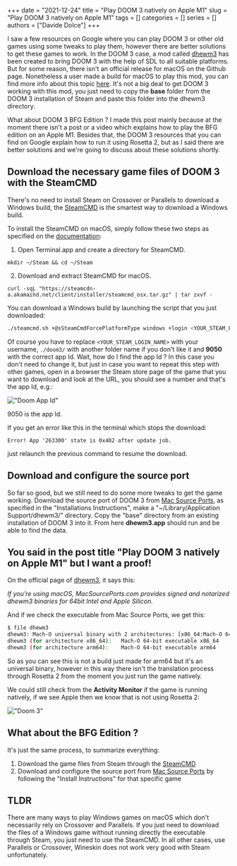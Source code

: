 +++ 
date = "2021-12-24"
title = "Play DOOM 3 natively on Apple M1"
slug = "Play DOOM 3 natively on Apple M1"
tags = []
categories = []
series = []
authors = ["Davide Dolce"]
+++

I saw a few resources on Google where you can play DOOM 3 or other old games using some tweaks to play them, however there are better solutions to get these games to work. In the DOOM 3 case, a mod called [dhewm3](https://dhewm3.org) has been created to bring DOOM 3 with the help of SDL to all suitable platforms. But for some reason, there isn't an official release for macOS on the Github page. Nonetheless a user made a build for macOS to play this mod, you can find more info about this topic [here](https://forums.macrumors.com/threads/DOOM-3-for-catalina.2227497/?post=28451177#post-28451177). It's not a big deal to get DOOM 3 working with this mod, you just need to copy the **base** folder from the DOOM 3 installation of Steam and paste this folder into the dhewm3 directory. 

What about DOOM 3 BFG Edition ? I made this post mainly because at the moment there isn't a post or a video which explains how to play the BFG edition on an Apple M1. Besides that, the DOOM 3 resources that you can find on Google explain how to run it using Rosetta 2, but as I said there are better solutions and we're going to discuss about these solutions shortly.

## Download the necessary game files of DOOM 3 with the SteamCMD

There's no need to install Steam on Crossover or Parallels to download a Windows build, the [SteamCMD](https://developer.valvesoftware.com/wiki/SteamCMD) is the smartest way to download a Windows build.

To install the SteamCMD on macOS, simply follow these two steps as specified on the [documentation](https://developer.valvesoftware.com/wiki/SteamCMD#macOS):

1. Open Terminal.app and create a directory for SteamCMD.

```shell
mkdir ~/Steam && cd ~/Steam
```

2. Download and extract SteamCMD for macOS.

```shell
curl -sqL "https://steamcdn-a.akamaihd.net/client/installer/steamcmd_osx.tar.gz" | tar zxvf -
```

You can download a Windows build by launching the script that you just downloaded:

```sh
./steamcmd.sh +@sSteamCmdForcePlatformType windows +login <YOUR_STEAM_LOGIN_NAME> +force_install_dir ./doom3/ +app_update 9050 validate +quit
```

Of course you have to replace `<YOUR_STEAM_LOGIN_NAME>` with your username, `./doom3/` with another folder name if you don't like it and **9050** with the correct app Id. Wait, how do I find the app Id ? In this case you don't need to change it, but just in case you want to repeat this step with other games, open in a browser the Steam store page of the game that you want to download and look at the URL, you should see a number and that's the app Id, e.g.:

!["Doom App Id"](/images/posts/play_doom_3_natively_on_apple_m1/doom_appid.png)

9050 is the app Id. 

If you get an error like this in the terminal which stops the download:

`Error! App '263300' state is 0x402 after update job.`

just relaunch the previous command to resume the download.

## Download and configure the source port

So far so good, but we still need to do some more tweaks to get the game working. Download the source port of DOOM 3 from [Mac Source Ports](https://macsourceports.com), as specified in the "Installations Instructions", make a "~/Library/Application Support/dhewm3/" directory. Copy the "base" directory from an existing installation of DOOM 3 into it. From here **dhewm3.app** should run and be able to find the data.

## You said in the post title "Play DOOM 3 natively on Apple M1" but I want a proof!

On the official page of [dhewm3](https://dhewm3.org/#getting-dhewm3-executables), it says this:

_If you’re using macOS, MacSourcePorts.com provides signed and notarized dhewm3 binaries for 64bit Intel and Apple Silicon._

And if we check the executable from Mac Source Ports, we get this:

```sh
$ file dhewm3
dhewm3: Mach-O universal binary with 2 architectures: [x86_64:Mach-O 64-bit executable x86_64] [arm64]
dhewm3 (for architecture x86_64):	Mach-O 64-bit executable x86_64
dhewm3 (for architecture arm64):	Mach-O 64-bit executable arm64
```

So as you can see this is not a build just made for arm64 but it's an universal binary, however in this way there isn't the translation process through Rosetta 2 from the moment you just run the game natively.

We could still check from the **Activity Monitor** if the game is running natively, if we see Apple then we know that is not using Rosetta 2:

!["Doom 3"](/images/posts/play_doom_3_natively_on_apple_m1/doom3.png)

## What about the BFG Edition ?

It's just the same process, to summarize everything:

1. Download the game files from Steam through the [SteamCMD](https://developer.valvesoftware.com/wiki/SteamCMD)
2. Download and configure the source port from [Mac Source Ports](https://macsourceports.com) by following the "Install Instructions" for that specific game

## TLDR

There are many ways to play Windows games on macOS which don't necessarily rely on Crossover and Parallels. If you just need to download the files of a Windows game without running directly the executable through Steam, you just need to use the SteamCMD. In all other cases, use Parallels or Crossover, Wineskin does not work very good with Steam unfortunately.